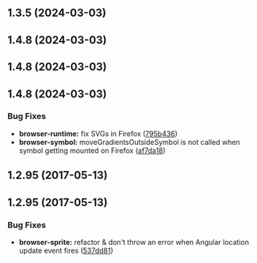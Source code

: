 <a name="1.3.5"></a>
## 1.3.5 (2024-03-03)



<a name="1.4.8"></a>
## 1.4.8 (2024-03-03)



<a name="1.4.8"></a>
## 1.4.8 (2024-03-03)



<a name="1.4.8"></a>
## 1.4.8 (2024-03-03)


### Bug Fixes

* **browser-runtime:** fix SVGs in Firefox ([795b436](https://github.com/kisenka/svg-baker/packages/svg-baker-runtime/commit/795b436))
* **browser-symbol:** moveGradientsOutsideSymbol is not called when symbol getting mounted on Firefox ([af7da18](https://github.com/kisenka/svg-baker/packages/svg-baker-runtime/commit/af7da18))



<a name="1.2.95"></a>
## 1.2.95 (2017-05-13)



<a name="1.2.95"></a>
## 1.2.95 (2017-05-13)


### Bug Fixes

* **browser-sprite:** refactor & don't throw an error when Angular location update event fires ([537dd81](https://github.com/kisenka/svg-baker/packages/svg-baker-runtime/commit/537dd81))



